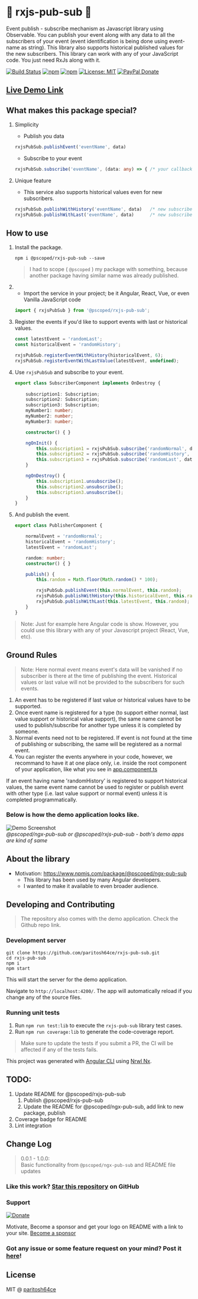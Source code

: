 # 🔔 rxjs-pub-sub 🔔

Event publish - subscribe mechanism as Javascript library using Observable. You can publish your event along with any data to all the subscribers of your event (event identification is being done using event-name as string). This library also supports historical published values for the new subscribers.
This library can work with any of your JavaScript code. You just need RxJs along with it. 

[![Build Status](https://github.com/paritosh64ce/rxjs-pub-sub/actions/workflows/main.yml/badge.svg)](https://github.com/paritosh64ce/rxjs-pub-sub/actions/workflows/main.yml)
[![npm](https://img.shields.io/npm/v/@pscoped/rxjs-pub-sub.svg)](https://www.npmjs.com/package/@pscoped/rxjs-pub-sub)
[![npm](https://img.shields.io/npm/dt/@pscoped/rxjs-pub-sub.svg)](https://www.npmjs.com/package/@pscoped/rxjs-pub-sub)
[![License: MIT](https://img.shields.io/badge/License-MIT-yellow.svg)](https://github.com/paritosh64ce/rxjs-pub-sub/blob/master/LICENSE)
[![PayPal Donate](https://img.shields.io/badge/donate-PayPal.me-ff69b4.svg)](https://www.paypal.me/paritosh64patel)



## [Live Demo Link](https://pscoped-rxjs-pub-sub-demo.stackblitz.io)

## What makes this package special?

1. Simplicity

    - Publish you data
    ```typescript
    rxjsPubSub.publishEvent('eventName', data)
    ```
    - Subscribe to your event
    ```typescript
    rxjsPubSub.subscribe('eventName', (data: any) => { /* your callback */ })
    ```

2. Unique feature
    - This service also supports historical values even for new subscribers.
    ```typescript
    rxjsPubSub.publishWithHistory('eventName', data)   /* new subscribers can have historical values */
    rxjsPubSub.publishWithLast('eventName', data)      /* new subscribers can have last published values */
    ```

## How to use

1. Install the package.

    ```console
    npm i @pscoped/rxjs-pub-sub --save
    ```

    > I had to scope ( `@pscoped` ) my package with something, because another package having similar name was already published.

2. - Import the service in your project; be it Angular, React, Vue, or even Vanilla JavaScript code
    ``` typescript
    import { rxjsPubSub } from '@pscoped/rxjs-pub-sub';
    ```

3. Register the events if you'd like to support events with last or historical values.

    ```typescript
    const latestEvent = 'randomLast';
    const historicalEvent = 'randomHistory';

    rxjsPubSub.registerEventWithHistory(historicalEvent, 6);
    rxjsPubSub.registerEventWithLastValue(latestEvent, undefined);
    ```

4. Use `rxjsPubSub` and subscribe to your event.

    ```typescript
    export class SubscriberComponent implements OnDestroy {
        
        subscription1: Subscription;
        subscription2: Subscription;
        subscription3: Subscription;
        myNumber1: number;
        myNumber2: number;
        myNumber3: number;

        constructor() { }

        ngOnInit() {
            this.subscription1 = rxjsPubSub.subscribe('randomNormal', data => this.myNumber1 = data);
            this.subscription2 = rxjsPubSub.subscribe('randomHistory', data => this.myNumber2 = data);
            this.subscription3 = rxjsPubSub.subscribe('randomLast', data => this.myNumber3 = data);
        }

        ngOnDestroy() {
            this.subscription1.unsubscribe();
            this.subscription2.unsubscribe();
            this.subscription3.unsubscribe();
        }
    }
    ```

5. And publish the event.

    ```typescript
    export class PublisherComponent {

        normalEvent = 'randomNormal';
        historicalEvent = 'randomHistory';
        latestEvent = 'randomLast';

        random: number;
        constructor() { }

        publish() {
            this.random = Math.floor(Math.random() * 100);

            rxjsPubSub.publishEvent(this.normalEvent, this.random);
            rxjsPubSub.publishWithHistory(this.historicalEvent, this.random);
            rxjsPubSub.publishWithLast(this.latestEvent, this.random);
        }
    }
    ```
> Note: Just for example here Angular code is show. However, you could use this library with any of your Javascript project (React, Vue, etc).


## Ground Rules

> Note: Here normal event means event's data will be vanished if no subscriber is there at the time of publishing the event. Historical values or last value will not be provided to the subscribers for such events.

1. An event has to be registered if last value or historical values have to be supported.
2. Once event name is registered for a type (to support either normal, last value support or historical value support), the same name cannot be used to publish/subscribe for another type unless it is completed by someone.
3. Normal events need not to be registered. If event is not found at the time of publishing or subscribing, the same will be registered as a normal event.
4. You can register the events anywhere in your code, however, we recommand to have it at one place only,
i.e. inside the root component of your application, like what you see in [app.component.ts](https://github.com/paritosh64ce/rxjs-pub-sub/blob/master/apps/test-app/src/app/app.component.ts)

If an event having name 'randomHistory' is registered to support historical values, the same event name cannot be used to register or publish event with other type (i.e. last value support or normal event) unless it is completed programmatically.

### Below is how the demo application looks like.

![Demo Screenshot](https://raw.githubusercontent.com/paritosh64ce/rxjs-pub-sub/master/apps/test-app/src/assets/demo-img-2.gif "rxjs-pub-sub demo screenshot")  
 _@pscoped/ngx-pub-sub or @pscoped/rxjs-pub-sub - both's demo apps are kind of same_

## About the library
* Motivation: https://www.npmjs.com/package/@pscoped/ngx-pub-sub
  * This library has been used by many Angular developers.
  * I wanted to make it available to even broader audience.


## Developing and Contributing
> The repository also comes with the demo application. Check the Github repo link.

### Development server

```console
git clone https://github.com/paritosh64ce/rxjs-pub-sub.git
cd rxjs-pub-sub
npm i
npm start
```

This will start the server for the demo application.

Navigate to `http://localhost:4200/`. The app will automatically reload if you change any of the source files.


### Running unit tests

1. Run `npm run test:lib` to execute the `rxjs-pub-sub` library test cases.
2. Run `npm run coverage:lib` to generate the code-coverage report.


> Make sure to update the tests if you submit a PR, the CI will be affected if any of the tests fails.

This project was generated with [Angular CLI](https://github.com/angular/angular-cli) using [Nrwl Nx](https://nrwl.io/nx).


## TODO:
1. Update README for @pscoped/rxjs-pub-sub
    1. Publish @pscoped/rxjs-pub-sub
    1. Update the README for @pscoped/ngx-pub-sub, add link to new package, publish
1. Coverage badge for README
1. Lint integration


## Change Log

> 0.0.1 - 1.0.0:  
> Basic functionality from `@pscoped/ngx-pub-sub` and README file updates

### Like this work? [Star this repository](https://github.com/paritosh64ce/rxjs-pub-sub/stargazers) on GitHub

### Support
[![Donate](https://www.paypalobjects.com/en_US/GB/i/btn/btn_donateCC_LG.gif)](https://www.paypal.me/paritosh64patel)

Motivate, Become a sponsor and get your logo on README with a link to your site. [Become a sponsor](https://simplifyingtechblog.wordpress.com/contact/)

### Got any issue or some feature request on your mind? Post it [here](https://github.com/paritosh64ce/rxjs-pub-sub/issues)!

## License

MIT @ [paritosh64ce](https://github.com/paritosh64ce)
